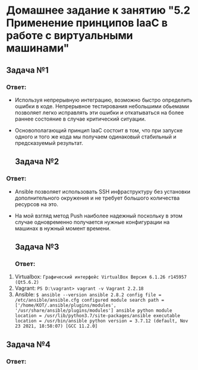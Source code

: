   # Домашнее задание к занятию "5.2 Применение принципов IaaC в работе с виртуальными машинами"

 ##  Задача №1

### Ответ:
* Используя непрерывную интеграцию, возможно быстро определить ошибки в коде. Непрерывное тестирования небольшими обьемами позволяет легко исправлять эти ошибки и откатываться на более раннее состояние в случае критический ситуации.  
* Основополагающий принцип IaaC состоит в том, что при запуске одного и того же кода мы получаем одинаковый стабильный и предсказуемый результат.

  ## Задача №2

 ### Ответ:
* Ansible позволяет использовать SSH инфраструктуру без установки дополнительного окружения и не требует большого количества ресурсов на это. 
* На мой взгляд метод Push наиболее надежный поскольку в этом случае одновременно получается нужные конфигурации на машинах в нужный момент времени.

   ## Задача №3 

  ### Ответ:
1. Virtualbox:
  `Графический интерфейс VirtualBox
   Версия 6.1.26 r145957 (Qt5.6.2)`
2. Vagrant: 
  `PS D:\vagrant> vagrant -v
   Vagrant 2.2.18`
3. Ansible: 
  ` $ ansible --version
    ansible 2.8.2
    config file = /etc/ansible/ansible.cfg
    configured module search path = ['/home/KOT/.ansible/plugins/modules', '/usr/share/ansible/plugins/modules']
    ansible python module location = /usr/lib/python3.7/site-packages/ansible
    executable location = /usr/bin/ansible
    python version = 3.7.12 (default, Nov 23 2021, 18:58:07) [GCC 11.2.0] `

## Задача №4

### Ответ:

